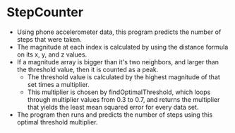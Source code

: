 # StepCounter
- Using phone accelerometer data, this program predicts the number of steps that were taken.
- The magnitude at each index is calculated by using the distance formula on its x, y, and z values.
- If a magnitude array is bigger than it's two neighbors, and larger than the threshold value, then it is counted as a peak.
  - The threshold value is calculated by the highest magnitude of that set times a multiplier.
  - This multiplier is chosen by findOptimalThreshold, which loops through multiplier values from 0.3 to 0.7, and returns the multiplier that yields the least mean squared error for every data set.
- The program then runs and predicts the number of steps using this optimal threshold multiplier.